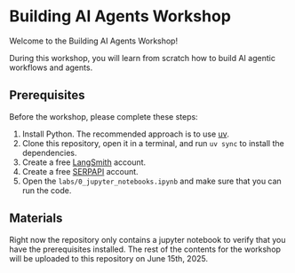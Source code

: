 # Building AI Agents Workshop

Welcome to the Building AI Agents Workshop!

During this workshop, you will learn from scratch how to build AI agentic workflows and agents.

## Prerequisites

Before the workshop, please complete these steps:

1. Install Python. The recommended approach is to use [uv](https://docs.astral.sh/uv/).
2. Clone this repository, open it in a terminal, and run `uv sync` to install the dependencies.
3. Create a free [LangSmith](https://www.langchain.com/langsmith) account.
4. Create a free [SERPAPI](https://serpapi.com/) account.
5. Open the `labs/0_jupyter_notebooks.ipynb` and make sure that you can run the code.

## Materials

Right now the repository only contains a jupyter notebook to verify that you have the prerequisites installed. The rest of the contents for the workshop will be uploaded to this repository on June 15th, 2025.
